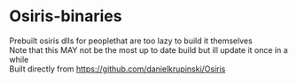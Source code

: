 # Osiris-binaries
 Prebuilt osiris dlls for peoplethat are too lazy to build it themselves  
 Note that this MAY not be the most up to date build but ill update it once in a while  
 Built directly from https://github.com/danielkrupinski/Osiris
